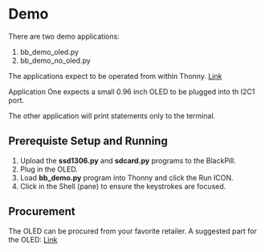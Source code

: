 # Demo

There are two demo applications:
1.  bb_demo_oled.py
2.  bb_demo_no_oled.py

The applications expect to be operated from within Thonny.  [Link](https://thonny.org)

Application One expects a small 0.96 inch OLED to be plugged into th I2C1 port.

The other application will print statements only to the terminal.

## Prerequiste Setup and Running
1. Upload the <B>ssd1306.py</B> and <B>sdcard.py</B> programs to the BlackPill.
2. Plug in the OLED.
3. Load <B>bb_demo.py</B> program into Thonny and click the Run ICON.
4. Click in the Shell (pane) to ensure the keystrokes are focused.
   
## Procurement
The OLED can be procured from your favorite retailer.
A suggested part for the OLED:
[Link](https://www.amazon.com/UCTRONICS-SSD1306-Self-Luminous-Display-Raspberry/dp/B072Q2X2LL/ref=sr_1_7?dib=eyJ2IjoiMSJ9.Av2lkLGBWPhH2qBAbn1mSPGKyQ_hVDqN0Om-UmYJrf66AKnS5ghnYLkISDHrowoVn3JVtTT_Uo-hErXM6t9OzJcPG2Qacl_p_UZH-B8G4lkxPxAXDiR8kLyEIffCPGqrLFmfqdZqydjQi-KF8i1q5_vDRzNBVLpCG8OV1FGXFY8Lymoi52qLgiCuzfjJp9IbrraFa7xp8nuWlPK8Ks0Ws3UTBIvT5c_tzrK99PAb4no.4Q8j3JX8r905cfQi57P-mMBIwlXPeo4LZ0CDPdsw_gg&dib_tag=se&keywords=SSD1306&qid=1711466280&sr=8-7)

